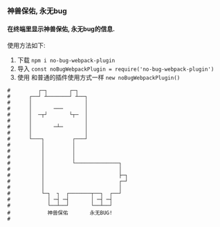 ### 神兽保佑, 永无bug

#### 在终端里显示神兽保佑, 永无bug的信息.

使用方法如下:
1. 下载 `npm i no-bug-webpack-plugin`
2. 导入 `const noBugWebpackPlugin = require('no-bug-webpack-plugin')`
3. 使用 和普通的插件使用方式一样 `new noBugWebpackPlugin()`


```
#         ┌─┐       ┌─┐
#      ┌──┘ ┴───────┘ ┴──┐
#      │                 │
#      │       ───       │
#      │  ─┬┘       └┬─  │
#      │                 │
#      │       ─┴─       │
#      │                 │
#      └───┐         ┌───┘
#          │         │
#          │         │
#          │         │
#          │         └──────────────┐
#          │                        │
#          │                        ├─┐
#          │                        ┌─┘
#          │                        │
#          └─┐  ┐  ┌───────┬──┐  ┌──┘
#            │ ─┤ ─┤       │ ─┤ ─┤
#            └──┴──┘       └──┴──┘
#            神兽保佑       永无BUG!
#  
```